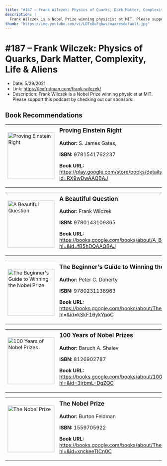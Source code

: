 ```yaml
---
title: "#187 – Frank Wilczek: Physics of Quarks, Dark Matter, Complexity, Life & Aliens"
description: |
  Frank Wilczek is a Nobel Prize winning physicist at MIT. Please support this podcast by checking out our sponsors:"
thumb: "https://img.youtube.com/vi/LDTe8uFqbws/maxresdefault.jpg"
---
```


# #187 – Frank Wilczek: Physics of Quarks, Dark Matter, Complexity, Life & Aliens

  - Date: 5/29/2021
  - Link: https://lexfridman.com/frank-wilczek/
  - Description: Frank Wilczek is a Nobel Prize winning physicist at MIT. Please support this podcast by checking out our sponsors:

## Book Recommendations

<table style="border: none;"><tr style="border: none;"><td style="border: none;"><img src="https://books.google.com/books/content?id=RX9wDwAAQBAJ&printsec=frontcover&img=1&zoom=1&edge=curl&source=gbs_api" alt="Proving Einstein Right" width="150" style="vertical-align: top;"></td><td style="border: none; vertical-align: top;"><h3 style='margin-top: 5'>Proving Einstein Right</h3><p><strong>Author:</strong> S. James Gates,</p><p><strong>ISBN:</strong> 9781541762237</p><p><strong>Book URL:</strong> <a href="https://play.google.com/store/books/details?id=RX9wDwAAQBAJ">https://play.google.com/store/books/details?id=RX9wDwAAQBAJ</a></p></td></tr></table>
<table style="border: none;"><tr style="border: none;"><td style="border: none;"><img src="https://books.google.com/books/content?id=fB5hDQAAQBAJ&printsec=frontcover&img=1&zoom=1&edge=curl&source=gbs_api" alt="A Beautiful Question" width="150" style="vertical-align: top;"></td><td style="border: none; vertical-align: top;"><h3 style='margin-top: 5'>A Beautiful Question</h3><p><strong>Author:</strong> Frank Wilczek</p><p><strong>ISBN:</strong> 9780143109365</p><p><strong>Book URL:</strong> <a href="https://books.google.com/books/about/A_Beautiful_Question.html?hl=&id=fB5hDQAAQBAJ">https://books.google.com/books/about/A_Beautiful_Question.html?hl=&id=fB5hDQAAQBAJ</a></p></td></tr></table>
<table style="border: none;"><tr style="border: none;"><td style="border: none;"><img src="https://books.google.com/books/content?id=kSkF16ykYpoC&printsec=frontcover&img=1&zoom=1&edge=curl&source=gbs_api" alt="The Beginner's Guide to Winning the Nobel Prize" width="150" style="vertical-align: top;"></td><td style="border: none; vertical-align: top;"><h3 style='margin-top: 5'>The Beginner's Guide to Winning the Nobel Prize</h3><p><strong>Author:</strong> Peter C. Doherty</p><p><strong>ISBN:</strong> 9780231138963</p><p><strong>Book URL:</strong> <a href="https://books.google.com/books/about/The_Beginner_s_Guide_to_Winning_the_Nobe.html?hl=&id=kSkF16ykYpoC">https://books.google.com/books/about/The_Beginner_s_Guide_to_Winning_the_Nobe.html?hl=&id=kSkF16ykYpoC</a></p></td></tr></table>
<table style="border: none;"><tr style="border: none;"><td style="border: none;"><img src="https://books.google.com/books/content?id=3jrbmL-DgZQC&printsec=frontcover&img=1&zoom=1&edge=curl&source=gbs_api" alt="100 Years of Nobel Prizes" width="150" style="vertical-align: top;"></td><td style="border: none; vertical-align: top;"><h3 style='margin-top: 5'>100 Years of Nobel Prizes</h3><p><strong>Author:</strong> Baruch A. Shalev</p><p><strong>ISBN:</strong> 8126902787</p><p><strong>Book URL:</strong> <a href="https://books.google.com/books/about/100_Years_of_Nobel_Prizes.html?hl=&id=3jrbmL-DgZQC">https://books.google.com/books/about/100_Years_of_Nobel_Prizes.html?hl=&id=3jrbmL-DgZQC</a></p></td></tr></table>
<table style="border: none;"><tr style="border: none;"><td style="border: none;"><img src="https://books.google.com/books/content?id=xnckeeTICn0C&printsec=frontcover&img=1&zoom=1&edge=curl&source=gbs_api" alt="The Nobel Prize" width="150" style="vertical-align: top;"></td><td style="border: none; vertical-align: top;"><h3 style='margin-top: 5'>The Nobel Prize</h3><p><strong>Author:</strong> Burton Feldman</p><p><strong>ISBN:</strong> 1559705922</p><p><strong>Book URL:</strong> <a href="https://books.google.com/books/about/The_Nobel_Prize.html?hl=&id=xnckeeTICn0C">https://books.google.com/books/about/The_Nobel_Prize.html?hl=&id=xnckeeTICn0C</a></p></td></tr></table>
